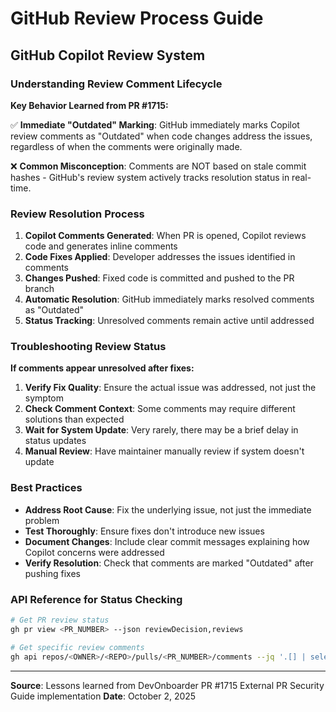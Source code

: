 # GitHub Review Process Guide

## GitHub Copilot Review System

### Understanding Review Comment Lifecycle

**Key Behavior Learned from PR #1715:**

✅ **Immediate "Outdated" Marking**: GitHub immediately marks Copilot review comments as "Outdated" when code changes address the issues, regardless of when the comments were originally made.

❌ **Common Misconception**: Comments are NOT based on stale commit hashes - GitHub's review system actively tracks resolution status in real-time.

### Review Resolution Process

1. **Copilot Comments Generated**: When PR is opened, Copilot reviews code and generates inline comments
2. **Code Fixes Applied**: Developer addresses the issues identified in comments
3. **Changes Pushed**: Fixed code is committed and pushed to the PR branch
4. **Automatic Resolution**: GitHub immediately marks resolved comments as "Outdated"
5. **Status Tracking**: Unresolved comments remain active until addressed

### Troubleshooting Review Status

**If comments appear unresolved after fixes:**

1. **Verify Fix Quality**: Ensure the actual issue was addressed, not just the symptom
2. **Check Comment Context**: Some comments may require different solutions than expected
3. **Wait for System Update**: Very rarely, there may be a brief delay in status updates
4. **Manual Review**: Have maintainer manually review if system doesn't update

### Best Practices

- **Address Root Cause**: Fix the underlying issue, not just the immediate problem
- **Test Thoroughly**: Ensure fixes don't introduce new issues
- **Document Changes**: Include clear commit messages explaining how Copilot concerns were addressed
- **Verify Resolution**: Check that comments are marked "Outdated" after pushing fixes

### API Reference for Status Checking

```bash
# Get PR review status
gh pr view <PR_NUMBER> --json reviewDecision,reviews

# Get specific review comments
gh api repos/<OWNER>/<REPO>/pulls/<PR_NUMBER>/comments --jq '.[] | select(.user.login == "Copilot") | {file: .path, line: .original_line, body: .body[0:100]}'
```

---
**Source**: Lessons learned from DevOnboarder PR #1715 External PR Security Guide implementation
**Date**: October 2, 2025
